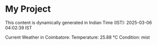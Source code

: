 # My Project

This content is dynamically generated in Indian Time (IST): 2025-03-06 04:02:39 IST


Current Weather in Coimbatore:
Temperature: 25.88 °C
Condition: mist
